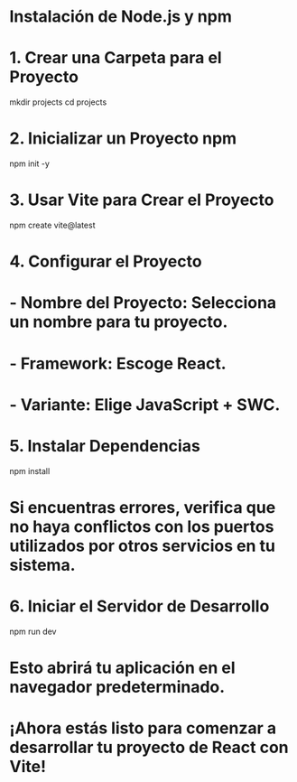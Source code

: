 # Instalación de Node.js y npm

# 1. **Crear una Carpeta para el Proyecto**
mkdir projects
cd projects

# 2. **Inicializar un Proyecto npm**
npm init -y

# 3. **Usar Vite para Crear el Proyecto**
npm create vite@latest

# 4. **Configurar el Proyecto**
#   - Nombre del Proyecto: Selecciona un nombre para tu proyecto.
#   - Framework: Escoge React.
#   - Variante: Elige JavaScript + SWC.

# 5. **Instalar Dependencias**
npm install

# Si encuentras errores, verifica que no haya conflictos con los puertos utilizados por otros servicios en tu sistema.

# 6. **Iniciar el Servidor de Desarrollo**
npm run dev

# Esto abrirá tu aplicación en el navegador predeterminado.

# ¡Ahora estás listo para comenzar a desarrollar tu proyecto de React con Vite!
